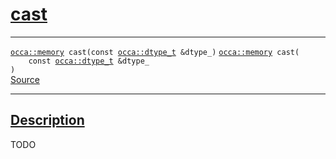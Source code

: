 
<h1 id="cast">
 <a href="#/api/memory/cast" class="anchor">
   <span>cast</span>
  </a>
</h1>

<div class="signature">

<hr>

  <div class="definition-container">
    <div class="definition">
      <code class="desktop-only"><a href="#/api/memory/">occa::memory</a> cast(<span class="token keyword">const</span> <a href="#/api/dtype_t">occa::dtype_t</a> &dtype_)</code>
      <code class="mobile-only"><a href="#/api/memory/">occa::memory</a> cast(
    <span class="token keyword">const</span> <a href="#/api/dtype_t">occa::dtype_t</a> &dtype_
)</code>
      <div class="flex-spacing"></div>
      <a href="https://github.com/libocca/occa/blob/628fed0f/include/occa/core/memory.hpp#L227" target="_blank">Source</a>
    </div>
    
  </div>

  <hr>
</div>


<h2 id="description">
 <a href="#/api/memory/cast?id=description" class="anchor">
   <span>Description</span>
  </a>
</h2>

TODO
